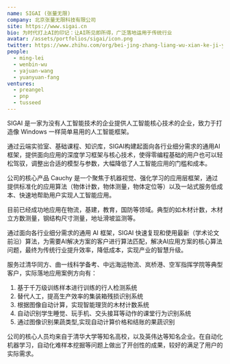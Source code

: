 ```yaml
---
name: SIGAI (张量无限)
company: 北京张量无限科技有限公司
site: https://www.sigai.cn
bio: 为时代打上AI的印记：让AI所见即所得，广泛落地运用于传统行业
avatar: /assets/portfolios/sigai/icon.png
twitter: https://www.zhihu.com/org/bei-jing-zhang-liang-wu-xian-ke-ji-you-xian-gong-si
people:
  - ming-lei
  - wenbin-wu
  - yajuan-wang
  - yuanyuan-fang
ventures:
  - preangel
  - pnp
  - tusseed
---
```


SIGAI 是一家为没有人工智能技术的企业提供人工智能核心技术的企业，致力于打造像 Windows 一样简单易用的人工智能框架。

通过云端实验室、基础课程、知识库，SIGAI构建起面向各行业细分需求的通用AI框架，提供面向应用的深度学习框架与核心技术，使得零编程基础的用户也可以轻松驾驭，调整出合适的模型与参数，大幅降低了人工智能应用的门槛和成本。

公司的核心产品 Cauchy 是一个聚焦于机器视觉、强化学习的应用层框架，通过提供标准化的应用算法（物体计数，物体测量，物体定位等）以及一站式服务低成本、快速地帮助用户实现人工智能应用。

目前已经成功地应用在物流，基建，教育，国防等领域。典型的如木材计数，木材立方数测量，钢结构尺寸测量，地址滑坡监测等。

通过面向各行业细分需求的通用 AI 框架，SIGAI 快速复现和使用最新（学术论文前沿）算法，为需要AI解决方案的客户进行算法匹配，解决AI应用方案的核心算法问题，最终为传统行业提升效率，降低成本，实现产业的智慧升级。

服务过清华同方、曲一线科学备考、中远海运物流、岚桥港、空军指挥学院等典型客户，实际落地应用案例方向有：

1. 基于千万级训练样本进行训练的行人检测系统
1. 替代人工，提高生产效率的集装箱残损识别系统
1. 根据图像自动计算，实现智能理货的木材计数系统
1. 自动识别学生睡觉、玩手机、交头接耳等动作的课堂行为识别系统
1. 通过图像识别果蔬类型,实现自动计算价格和结账的果蔬识别

公司的核心人员均来自于清华大学等知名高校，以及英伟达等知名企业。在自动化机器学习，自动化难样本挖掘等问题上做出了开创性的成果，较好的满足了用户的实际需求。
